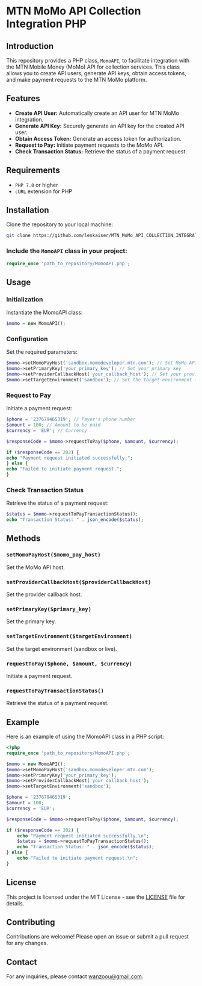 # MTN MoMo API Collection Integration PHP

## Introduction

This repository provides a PHP class, `MomoAPI`, to facilitate integration with the MTN Mobile Money (MoMo) API for collection services. This class allows you to create API users, generate API keys, obtain access tokens, and make payment requests to the MTN MoMo platform.

## Features

- **Create API User:** Automatically create an API user for MTN MoMo integration.
- **Generate API Key:** Securely generate an API key for the created API user.
- **Obtain Access Token:** Generate an access token for authorization.
- **Request to Pay:** Initiate payment requests to the MoMo API.
- **Check Transaction Status:** Retrieve the status of a payment request.

## Requirements

- `PHP 7.0` or higher
- `cURL` extension for PHP

## Installation

Clone the repository to your local machine:

```bash
git clone https://github.com/leskaiser/MTN_MoMo_API_COLLECTION_INTEGRATION_PHP.git
```

### Include the `MomoAPI` class in your project:

```php
require_once 'path_to_repository/MomoAPI.php';
```


## Usage

### Initialization

Instantiate the MomoAPI class:
```php
$momo = new MomoAPI();
```


### Configuration
Set the required parameters:


```php
$momo->setMomoPayHost('sandbox.momodeveloper.mtn.com'); // Set MoMo API host
$momo->setPrimaryKey('your_primary_key'); // Set your primary key
$momo->setProviderCallbackHost('your_callback_host'); // Set your provider callback host
$momo->setTargetEnvironment('sandbox'); // Set the target environment (sandbox or live)
```

### Request to Pay
Initiate a payment request:

```php
$phone = '237679465319'; // Payer's phone number
$amount = 100; // Amount to be paid
$currency = 'EUR'; // Currency

$responseCode = $momo->requestToPay($phone, $amount, $currency);

if ($responseCode == 202) {
echo "Payment request initiated successfully.";
} else {
echo "Failed to initiate payment request.";
}
```

### Check Transaction Status
Retrieve the status of a payment request:


```php
$status = $momo->requestToPayTransactionStatus();
echo "Transaction Status: " . json_encode($status);
```



## Methods

### `setMomoPayHost($momo_pay_host)`

Set the MoMo API host.

### `setProviderCallbackHost($providerCallbackHost)`

Set the provider callback host.

### `setPrimaryKey($primary_key)`

Set the primary key.

### `setTargetEnvironment($targetEnvironment)`

Set the target environment (sandbox or live).

### `requestToPay($phone, $amount, $currency)`

Initiate a payment request.

### `requestToPayTransactionStatus()`

Retrieve the status of a payment request.



## Example
Here is an example of using the MomoAPI class in a PHP script:

```php
<?php
require_once 'path_to_repository/MomoAPI.php';

$momo = new MomoAPI();
$momo->setMomoPayHost('sandbox.momodeveloper.mtn.com');
$momo->setPrimaryKey('your_primary_key');
$momo->setProviderCallbackHost('your_callback_host');
$momo->setTargetEnvironment('sandbox');

$phone = '237679465319';
$amount = 100;
$currency = 'EUR';

$responseCode = $momo->requestToPay($phone, $amount, $currency);

if ($responseCode == 202) {
    echo "Payment request initiated successfully.\n";
    $status = $momo->requestToPayTransactionStatus();
    echo "Transaction Status: " . json_encode($status);
} else {
    echo "Failed to initiate payment request.\n";
}

```
## License

This project is licensed under the MIT License - see the [LICENSE](LICENSE) file for details.

## Contributing

Contributions are welcome! Please open an issue or submit a pull request for any changes.

## Contact

For any inquiries, please contact [wanzoou@gmail.com](mailto:wanzoou@gmail.com).